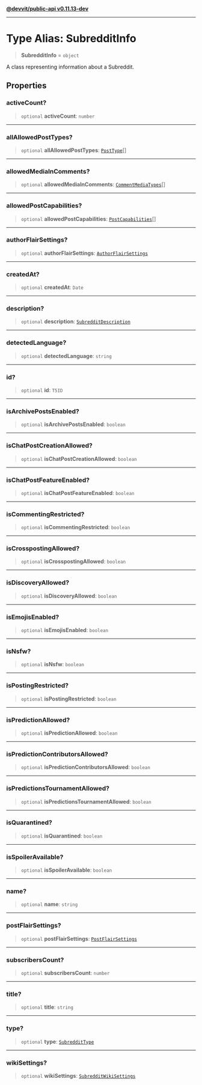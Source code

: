 [**@devvit/public-api v0.11.13-dev**](../../README.md)

---

# Type Alias: SubredditInfo

> **SubredditInfo** = `object`

A class representing information about a Subreddit.

## Properties

<a id="activecount"></a>

### activeCount?

> `optional` **activeCount**: `number`

---

<a id="allallowedposttypes"></a>

### allAllowedPostTypes?

> `optional` **allAllowedPostTypes**: [`PostType`](PostType.md)[]

---

<a id="allowedmediaincomments"></a>

### allowedMediaInComments?

> `optional` **allowedMediaInComments**: [`CommentMediaTypes`](CommentMediaTypes.md)[]

---

<a id="allowedpostcapabilities"></a>

### allowedPostCapabilities?

> `optional` **allowedPostCapabilities**: [`PostCapabilities`](PostCapabilities.md)[]

---

<a id="authorflairsettings"></a>

### authorFlairSettings?

> `optional` **authorFlairSettings**: [`AuthorFlairSettings`](../classes/AuthorFlairSettings.md)

---

<a id="createdat"></a>

### createdAt?

> `optional` **createdAt**: `Date`

---

<a id="description"></a>

### description?

> `optional` **description**: [`SubredditDescription`](../classes/SubredditDescription.md)

---

<a id="detectedlanguage"></a>

### detectedLanguage?

> `optional` **detectedLanguage**: `string`

---

<a id="id"></a>

### id?

> `optional` **id**: `T5ID`

---

<a id="isarchivepostsenabled"></a>

### isArchivePostsEnabled?

> `optional` **isArchivePostsEnabled**: `boolean`

---

<a id="ischatpostcreationallowed"></a>

### isChatPostCreationAllowed?

> `optional` **isChatPostCreationAllowed**: `boolean`

---

<a id="ischatpostfeatureenabled"></a>

### isChatPostFeatureEnabled?

> `optional` **isChatPostFeatureEnabled**: `boolean`

---

<a id="iscommentingrestricted"></a>

### isCommentingRestricted?

> `optional` **isCommentingRestricted**: `boolean`

---

<a id="iscrosspostingallowed"></a>

### isCrosspostingAllowed?

> `optional` **isCrosspostingAllowed**: `boolean`

---

<a id="isdiscoveryallowed"></a>

### isDiscoveryAllowed?

> `optional` **isDiscoveryAllowed**: `boolean`

---

<a id="isemojisenabled"></a>

### isEmojisEnabled?

> `optional` **isEmojisEnabled**: `boolean`

---

<a id="isnsfw"></a>

### isNsfw?

> `optional` **isNsfw**: `boolean`

---

<a id="ispostingrestricted"></a>

### isPostingRestricted?

> `optional` **isPostingRestricted**: `boolean`

---

<a id="ispredictionallowed"></a>

### isPredictionAllowed?

> `optional` **isPredictionAllowed**: `boolean`

---

<a id="ispredictioncontributorsallowed"></a>

### isPredictionContributorsAllowed?

> `optional` **isPredictionContributorsAllowed**: `boolean`

---

<a id="ispredictionstournamentallowed"></a>

### isPredictionsTournamentAllowed?

> `optional` **isPredictionsTournamentAllowed**: `boolean`

---

<a id="isquarantined"></a>

### isQuarantined?

> `optional` **isQuarantined**: `boolean`

---

<a id="isspoileravailable"></a>

### isSpoilerAvailable?

> `optional` **isSpoilerAvailable**: `boolean`

---

<a id="name"></a>

### name?

> `optional` **name**: `string`

---

<a id="postflairsettings"></a>

### postFlairSettings?

> `optional` **postFlairSettings**: [`PostFlairSettings`](../classes/PostFlairSettings.md)

---

<a id="subscriberscount"></a>

### subscribersCount?

> `optional` **subscribersCount**: `number`

---

<a id="title"></a>

### title?

> `optional` **title**: `string`

---

<a id="type"></a>

### type?

> `optional` **type**: [`SubredditType`](SubredditType.md)

---

<a id="wikisettings"></a>

### wikiSettings?

> `optional` **wikiSettings**: [`SubredditWikiSettings`](../classes/SubredditWikiSettings.md)
